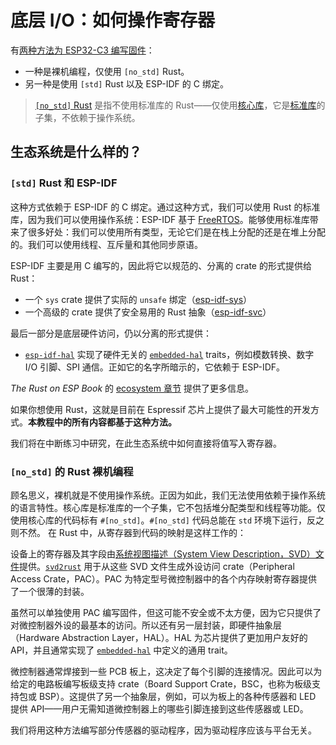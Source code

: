 # 底层 I/O：如何操作寄存器

有[两种方法为 ESP32-C3 编写固件](https://esp-rs.github.io/book/overview/index.html)：
 - 一种是裸机编程，仅使用 `[no_std]` Rust。
 - 另一种是使用 `[std]` Rust 以及 ESP-IDF 的 C 绑定。

> [`[no_std]` Rust](https://docs.rust-embedded.org/book/intro/no-std.html) 是指不使用标准库的 Rust——仅使用[核心库](https://doc.rust-lang.org/core/)，它是[标准库](https://doc.rust-lang.org/std/)的子集，不依赖于操作系统。

## 生态系统是什么样的？

### `[std]` Rust 和 ESP-IDF

这种方式依赖于 ESP-IDF 的 C 绑定。通过这种方式，我们可以使用 Rust 的标准库，因为我们可以使用操作系统：ESP-IDF 基于 [FreeRTOS](https://www.freertos.org/)。能够使用标准库带来了很多好处：我们可以使用所有类型，无论它们是在栈上分配的还是在堆上分配的。我们可以使用线程、互斥量和其他同步原语。

ESP-IDF 主要是用 C 编写的，因此将它以规范的、分离的 crate 的形式提供给 Rust：
- 一个 `sys` crate 提供了实际的 `unsafe` 绑定（[esp-idf-sys](https://github.com/esp-rs/esp-idf-sys)）
- 一个高级的 crate 提供了安全易用的 Rust 抽象（[esp-idf-svc](https://github.com/esp-rs/esp-idf-svc/)）

最后一部分是底层硬件访问，仍以分离的形式提供：
- [`esp-idf-hal`](https://github.com/esp-rs/esp-idf-hal) 实现了硬件无关的 [`embedded-hal`](https://github.com/rust-embedded/embedded-hal) traits，例如模数转换、数字 I/O 引脚、SPI 通信。正如它的名字所暗示的，它依赖于 ESP-IDF。

_The Rust on ESP Book_ 的 [ecosystem 章节](https://esp-rs.github.io/book/overview/using-the-standard-library.html) 提供了更多信息。

如果你想使用 Rust，这就是目前在 Espressif 芯片上提供了最大可能性的开发方式。**本教程中的所有内容都基于这种方法。**

我们将在中断练习中研究，在此生态系统中如何直接将值写入寄存器。

### `[no_std]` 的 Rust 裸机编程

顾名思义，裸机就是不使用操作系统。正因为如此，我们无法使用依赖于操作系统的语言特性。核心库是标准库的一个子集，它不包括堆分配类型和线程等功能。仅使用核心库的代码标有 `#[no_std]`。`#[no_std]` 代码总能在 `std` 环境下运行，反之则不然。
在 Rust 中，从寄存器到代码的映射是这样工作的：

设备上的寄存器及其字段由[系统视图描述（System View Description，SVD）文件](http://www.disca.upv.es/aperles/arm_cortex_m3/curset/CMSIS/Documentation/SVD/html/index.html)提供。[`svd2rust`](https://docs.rs/svd2rust/latest/svd2rust/) 用于从这些 SVD 文件生成外设访问 crate（Peripheral Access Crate，PAC）。PAC 为特定型号微控制器中的各个内存映射寄存器提供了一个很薄的封装。

虽然可以单独使用 PAC 编写固件，但这可能不安全或不太方便，因为它只提供了对微控制器外设的最基本的访问。所以还有另一层封装，即硬件抽象层（Hardware Abstraction Layer，HAL）。HAL 为芯片提供了更加用户友好的 API，并且通常实现了 [`embedded-hal`](https://github.com/rust-embedded/embedded-hal) 中定义的通用 trait。

微控制器通常焊接到一些 PCB 板上，这决定了每个引脚的连接情况。因此可以为给定的电路板编写板级支持 crate（Board Support Crate，BSC，也称为板级支持包或 BSP）。这提供了另一个抽象层，例如，可以为板上的各种传感器和 LED 提供 API——用户无需知道微控制器上的哪些引脚连接到这些传感器或 LED。

我们将用这种方法编写部分传感器的驱动程序，因为驱动程序应该与平台无关。


